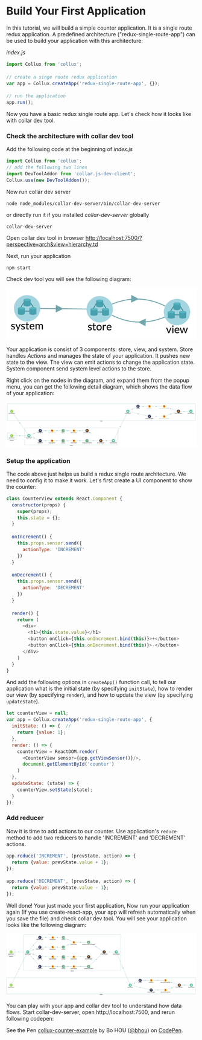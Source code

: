 # Build Your First Application

In this tutorial, we will build a simple counter application. It is a single route redux application. A predefined architecture ("redux-single-route-app") can be used to build your application with this architecture:

*index.js*
```javascript
import Collux from 'collux';

// create a singe route redux application
var app = Collux.createApp('redux-single-route-app', {});

// run the application
app.run();
```

Now you have a basic redux single route app. Let's check how it looks like with collar dev tool.

### Check the architecture with collar dev tool

Add the following code at the beginning of *index.js*

```javascript
import Collux from 'collux';
// add the following two lines
import DevToolAddon from 'collar.js-dev-client';
Collux.use(new DevToolAddon());
```

Now run collar dev server

```
node node_modules/collar-dev-server/bin/collar-dev-server
```

or directly run it if you installed *collar-dev-server* globally

```
collar-dev-server
```

Open collar dev tool in browser [http://localhost:7500/?perspective=arch&view=hierarchy.td](http://localhost:7500/?perspective=arch&view=hierarchy.td)

Next, run your application

```
npm start
```
Check dev tool you will see the following diagram:

![redux single route app arch](assets/redux-single-route-app-arch-1.png)

Your application is consist of 3 components: store, view, and system. Store handles *Actions* and manages the state of your application. It pushes new state to the view. The view can emit actions to change the application state. System component send system level actions to the store.

Right click on the nodes in the diagram, and expand them from the popup menu, you can get the following detail diagram, which shows the data flow of your application:

![redux single route app detail](assets/redux-single-route-app-arch-2.png)

### Setup the application

The code above just helps us build a redux single route architecture. We need to config it to make it work. Let's first create a UI component to show the counter:

```javascript
class CounterView extends React.Component {
  constructor(props) {
    super(props);
    this.state = {};
  }

  onIncrement() {
    this.props.sensor.send({
      actionType: 'INCREMENT'
    })
  }

  onDecrement() {
    this.props.sensor.send({
      actionType: 'DECREMENT'
    })
  }

  render() {
    return (
      <div>
        <h1>{this.state.value}</h1>
        <button onClick={this.onIncrement.bind(this)}>+</button>
        <button onClick={this.onDecrement.bind(this)}>-</button>
      </div>
    )
  }
}
```

And add the following options in `createApp()` function call, to tell our application what is the initial state (by specifying `initState`), how to render our view (by specifying `render`), and how to update the view (by specifying `updateState`).

```javascript
let counterView = null;
var app = Collux.createApp('redux-single-route-app', {
  initState: () => {  //
    return {value: 1};
  },
  render: () => {
    counterView = ReactDOM.render(
      <CounterView sensor={app.getViewSensor()}/>,
      document.getElementById('counter')
    )
  },
  updateState: (state) => {
    counterView.setState(state);
  }
});
```

### Add reducer

Now it is time to add actions to our counter. Use application's `reduce` method to add two reducers to handle 'INCREMENT' and 'DECREMENT' actions.

```javascript
app.reduce('INCREMENT', (prevState, action) => {
  return {value: prevState.value + 1};
});

app.reduce('DECREMENT', (prevState, action) => {
  return {value: prevState.value - 1};
});
```

Well done! Your just made your first application, Now run your application again (If you use create-react-app, your app will refresh automatically when you save the file) and check collar dev tool. You will see your application looks like the following diagram:

![redux single route app complete](assets/redux-single-route-app-arch-3.png)

You can play with your app and collar dev tool to understand how data flows. Start collar-dev-server, open http://localhost:7500, and rerun following codepen:

<p data-height="400" data-theme-id="dark" data-slug-hash="ObezLN" data-default-tab="result" data-user="bhou" data-embed-version="2" data-pen-title="collux-counter-example" class="codepen">See the Pen <a href="https://codepen.io/bhou/pen/ObezLN/">collux-counter-example</a> by Bo HOU (<a href="http://codepen.io/bhou">@bhou</a>) on <a href="http://codepen.io">CodePen</a>.</p>
<script async src="https://production-assets.codepen.io/assets/embed/ei.js"></script>

&nbsp;

&nbsp;

&nbsp;
